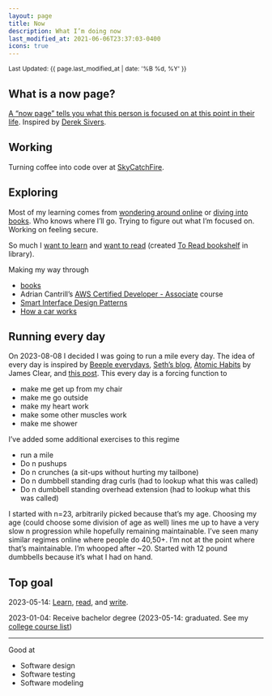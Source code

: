 ```yaml
---
layout: page
title: Now
description: What I’m doing now
last_modified_at: 2021-06-06T23:37:03-0400
icons: true
---
```


<span style="font-size: 12px;">Last Updated: {{ page.last_modified_at | date: '%B %d, %Y' }}</span>

## What is a now page?

[A “now page” tells you what this person is focused on at this point in their life](https://nownownow.com/about). Inspired by [Derek Sivers](https://sive.rs/now).

## Working

Turning coffee into code over at [SkyCatchFire](https://www.skycatchfire.com/).

## Exploring

Most of my learning comes from [wondering around online](/aroundtheweb/) or [diving into books](/booklist/). Who knows where I’ll go. Trying to figure out what I’m focused on. Working on feeling secure.

So much I [want to learn](/wtl) and [want to read](/wanttoread/) (created [To Read bookshelf](https://library.lukas.icu/bookshelves/To_Read) in library).

Making my way through

- [books](https://library.lukas.icu/bookshelves/Reading_Now)
- Adrian Cantrill’s [AWS Certified Developer - Associate](https://learn.cantrill.io/p/aws-certified-developer-associate) course
- [Smart Interface Design Patterns](https://smart-interface-design-patterns.com/)
- [How a car works](https://www.howacarworks.com/video-course)

## Running every day

On 2023-08-08 I decided I was going to run a mile every day. The idea of every day is inspired by [Beeple everydays](https://www.beeple-crap.com/everydays), [Seth’s blog](https://seths.blog/2017/11/this-is-post-7000/), [Atomic Habits](https://jamesclear.com/atomic-habits-summary) by James Clear, and [this post](https://duarteocarmo.com/blog/run-every-day). This every day is a forcing function to

- make me get up from my chair
- make me go outside
- make my heart work
- make some other muscles work
- make me shower

I’ve added some additional exercises to this regime

- run a mile
- Do n pushups
- Do n crunches (a sit-ups without hurting my tailbone)
- Do n dumbbell standing drag curls (had to lookup what this was called)
- Do n dumbbell standing overhead extension (had to lookup what this was called)

I started with n=23, arbitrarily picked because that’s my age. Choosing my age (could choose some division of age as well) lines me up to have a very slow n progression while hopefully remaining maintainable. I’ve seen many similar regimes online where people do 40,50+. I’m not at the point where that’s maintainable. I’m whooped after ~20. Started with 12 pound dumbbells because it’s what I had on hand.

## Top goal

2023-05-14: [Learn](/wtl/), [read](/wanttoread/), and [write](/why-we-write-2/).

2023-01-04: Receive bachelor degree (2023-05-14: graduated. See my [college course list](/college-transcript/))

---

Good at

- Software design
- Software testing
- Software modeling
